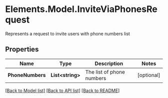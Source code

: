 # Elements.Model.InviteViaPhonesRequest
Represents a request to invite users with phone numbers list

## Properties

Name | Type | Description | Notes
------------ | ------------- | ------------- | -------------
**PhoneNumbers** | **List&lt;string&gt;** | The list of phone numbers | [optional] 

[[Back to Model list]](../README.md#documentation-for-models) [[Back to API list]](../README.md#documentation-for-api-endpoints) [[Back to README]](../README.md)

